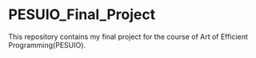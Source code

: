 # PESUIO_Final_Project
This repository contains my final project for the course of Art of Efficient Programming(PESUIO).
